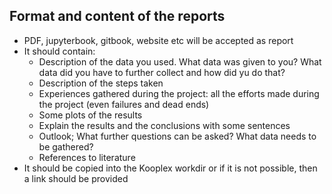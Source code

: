 ## Format and content of the reports

 * PDF, jupyterbook, gitbook, website etc will be accepted as report
 * It should contain:
   * Description of the data you used. What data was given to you? What data did you have to further collect and how did yu do that?
   * Description of the steps taken 
   * Experiences gathered during the project: all the efforts made during the project (even failures and dead ends)
   * Some plots of the results
   * Explain the results and the conclusions with some sentences
   * Outlook; What further questions can be asked? What data needs to be gathered?
   * References to literature
 * It should be copied into the Kooplex workdir or if it is not possible, then a link should be provided









